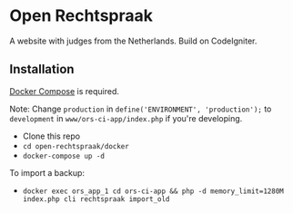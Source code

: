 # Open Rechtspraak

A website with judges from the Netherlands. Build on CodeIgniter.

## Installation
[Docker Compose](https://docs.docker.com/compose/install/) is required.

Note: Change `production` in `define('ENVIRONMENT', 'production');` to `development` in `www/ors-ci-app/index.php` if you're developing.

- Clone this repo
- `cd open-rechtspraak/docker`
- `docker-compose up -d`

To import a backup:
- `docker exec ors_app_1 cd ors-ci-app && php -d memory_limit=1280M index.php cli rechtspraak import_old`
